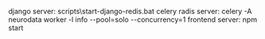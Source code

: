 django server: scripts\start-django-redis.bat
celery radis server: celery -A neurodata worker -l info --pool=solo --concurrency=1
frontend server: npm start